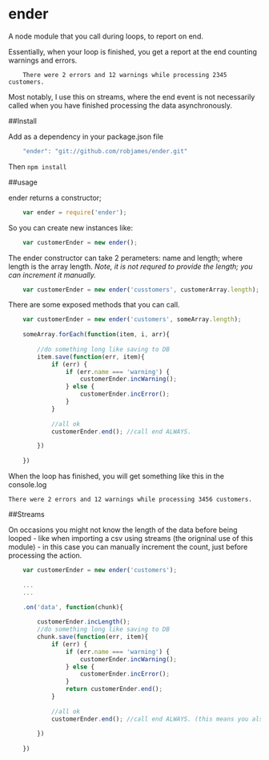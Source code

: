 ender
=====

A node module that you call during loops, to report on end.

Essentially, when your loop is finished, you get a report at the end counting warnings and errors.

		There were 2 errors and 12 warnings while processing 2345 customers.	

Most notably, I use this on streams, where the end event is not necessarily called when you have finished processing the data asynchronously.

##Install

Add as a dependency in your package.json file

```javascript
	"ender": "git://github.com/robjames/ender.git"
```

Then `npm install`


##usage

ender returns a constructor;

```javascript
	var ender = require('ender');
```

So you can create new instances like:

```javascript
	var customerEnder = new ender();
```

The ender constructor can take 2 perameters: name and length; where length is the array length.
*Note, it is not requred to provide the length; you can increment it manually.*

```javascript
	var customerEnder = new ender('cusstomers', customerArray.length);
```

There are some exposed methods that you can call.

```javascript
	var customerEnder = new ender('customers', someArray.length);
	
	someArray.forEach(function(item, i, arr){
		
		//do something long like saving to DB
		item.save(function(err, item){
			if (err) {
				if (err.name === 'warning') {
					customerEnder.incWarning();
				} else {
					customerEnder.incError();
				}
			}
			
			//all ok
			customerEnder.end(); //call end ALWAYS.

		})
		
	})
```

When the loop has finished, you will get something like this in the console.log

	There were 2 errors and 12 warnings while processing 3456 customers.	

##Streams

On occasions you might not know the length of the data before being looped - like when importing a csv using streams (the origninal use of this module) - in this case you can manually increment the count, just before processing the action.

```javascript
	var customerEnder = new ender('customers');
	
	...
	...

	.on('data', function(chunk){
	
		customerEnder.incLength();
		//do something long like saving to DB
		chunk.save(function(err, item){
			if (err) {
				if (err.name === 'warning') {
					customerEnder.incWarning();
				} else {
					customerEnder.incError();
				}
				return customerEnder.end();
			}
			
			//all ok
			customerEnder.end(); //call end ALWAYS. (this means you also might need to include it in the error block)
	
		})
			
	})
```